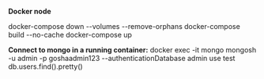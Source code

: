 **Docker node**

docker-compose down --volumes --remove-orphans
docker-compose build --no-cache
docker-compose up

**Connect to mongo in a running container:**
docker exec -it mongo mongosh -u admin -p goshaadmin123 --authenticationDatabase admin
use test
db.users.find().pretty()
